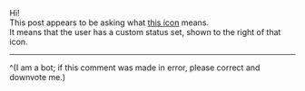 Hi!  
This post appears to be asking what [this icon](https://imgur.com/50qMXQY) means.  
It means that the user has a custom status set, shown to the right of that icon.

- - -

^(I am a bot; if this comment was made in error, please correct and downvote me.)
